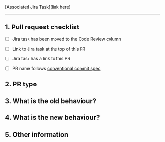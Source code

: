 <!-- NOTE: Please use the following template - it makes the reviewer's lives much easier! -->

[Associated Jira Task](link here)

-----

## 1. Pull request checklist

<!-- Please make sure to do the following - your PR may not be accepted if any of these aren't completed: -->
- [ ] Jira task has been moved to the Code Review column
- [ ] Link to Jira task at the top of this PR
- [ ] Jira task has a link to this PR
- [ ] PR name follows [conventional commit spec](https://www.conventionalcommits.org/en/v1.0.0/)


## 2. PR type
<!-- 
  Please try to limit your pull request to one type, submit multiple pull requests if needed. 
  One of:
    - Bugfix
    - Feature
    - Code style update (formatting, renaming)
    - Refactoring (no functional changes, no api changes)
    - Build related changes
    - Documentation content changes
    - Other (please describe):
--> 


## 3. What is the old behaviour?
<!-- Please describe the old behaviour that you are modifying. -->


## 4. What is the new behaviour?
<!-- Please describe the behaviour or changes that are being added by this PR. -->


## 5. Other information
<!-- Optional: any other information that is important to this PR such as a Loom or screenshots describing behaviour outlined in Step 4. -->

